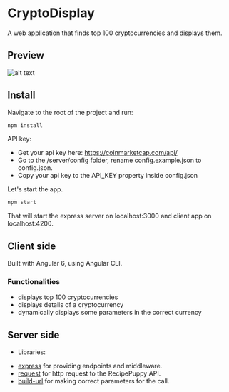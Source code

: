 # CryptoDisplay

A web application that finds top 100 cryptocurrencies and displays them.

## Preview

![alt text](https://user-images.githubusercontent.com/9784551/53544448-53aaa880-3b26-11e9-9cd7-b89b2e518d81.gif)

## Install 

Navigate to the root of the project and run:

```sh
npm install
```
API key:
* Get your api key here: https://coinmarketcap.com/api/ 
* Go to the /server/config folder, rename config.example.json to config.json.
* Copy your api key to the API_KEY property inside config.json
 
Let's start the app.

```sh
npm start 
```

That will start the express server on localhost:3000 and client app on localhost:4200.

## Client side

Built with Angular 6, using Angular CLI.

### Functionalities

* displays top 100 cryptocurrencies
* displays details of a cryptocurrency
* dynamically displays some parameters in the correct currency

## Server side 

- Libraries:
* [express](http://expressjs.com/) for providing endpoints and middleware.
* [request](https://www.npmjs.com/package/request) for http request to the RecipePuppy API.
* [build-url](https://www.npmjs.com/package/build-url) for making correct parameters for the call.
